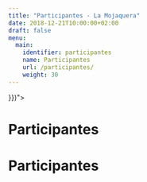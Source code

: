 ```yaml
---
title: "Participantes - La Mojaquera"
date: 2018-12-21T10:00:00+02:00
draft: false
menu:
  main:
    identifier: participantes
    name: Participantes
    url: /participantes/
    weight: 30
---
```


<div class="app-hero flex-container" style="background-image: url({{< imgurl "/img/participantes.jpg" >}})">
    <div class="app-hero-content text-center container"></div>
</div>

<h1 class="bg-warning text-dark text-center mb-3 p-3">
    Participantes
</h1>

<main class="container">
    <h1>Participantes</h1>
</main>

